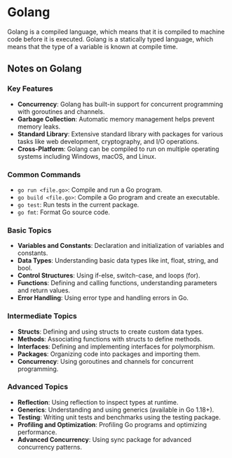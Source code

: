# Golang

Golang is a compiled language, which means that it is compiled to machine code before it is executed.
Golang is a statically typed language, which means that the type of a variable is known at compile time.

## Notes on Golang

### Key Features
- **Concurrency**: Golang has built-in support for concurrent programming with goroutines and channels.
- **Garbage Collection**: Automatic memory management helps prevent memory leaks.
- **Standard Library**: Extensive standard library with packages for various tasks like web development, cryptography, and I/O operations.
- **Cross-Platform**: Golang can be compiled to run on multiple operating systems including Windows, macOS, and Linux.

### Common Commands
- `go run <file.go>`: Compile and run a Go program.
- `go build <file.go>`: Compile a Go program and create an executable.
- `go test`: Run tests in the current package.
- `go fmt`: Format Go source code.

### Basic Topics
- **Variables and Constants**: Declaration and initialization of variables and constants.
- **Data Types**: Understanding basic data types like int, float, string, and bool.
- **Control Structures**: Using if-else, switch-case, and loops (for).
- **Functions**: Defining and calling functions, understanding parameters and return values.
- **Error Handling**: Using error type and handling errors in Go.

### Intermediate Topics
- **Structs**: Defining and using structs to create custom data types.
- **Methods**: Associating functions with structs to define methods.
- **Interfaces**: Defining and implementing interfaces for polymorphism.
- **Packages**: Organizing code into packages and importing them.
- **Concurrency**: Using goroutines and channels for concurrent programming.

### Advanced Topics
- **Reflection**: Using reflection to inspect types at runtime.
- **Generics**: Understanding and using generics (available in Go 1.18+).
- **Testing**: Writing unit tests and benchmarks using the testing package.
- **Profiling and Optimization**: Profiling Go programs and optimizing performance.
- **Advanced Concurrency**: Using sync package for advanced concurrency patterns.